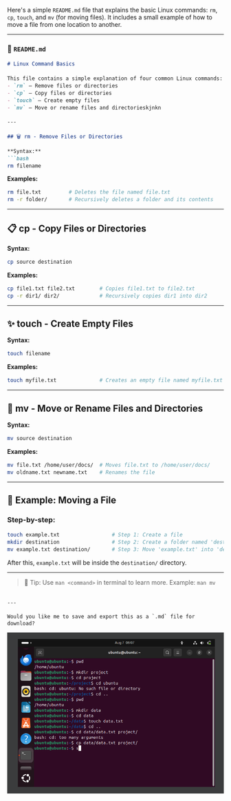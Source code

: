 Here's a simple `README.md` file that explains the basic Linux commands: `rm`, `cp`, `touch`, and `mv` (for moving files). It includes a small example of how to move a file from one location to another.

---

### 📄 `README.md`

````markdown
# Linux Command Basics

This file contains a simple explanation of four common Linux commands:
- `rm` – Remove files or directories
- `cp` – Copy files or directories
- `touch` – Create empty files
- `mv` – Move or rename files and directorieskjnkn

---

## 🗑️ rm - Remove Files or Directories

**Syntax:**
```bash
rm filename
````

**Examples:**

```bash
rm file.txt         # Deletes the file named file.txt
rm -r folder/       # Recursively deletes a folder and its contents
```

---

## 📋 cp - Copy Files or Directories

**Syntax:**

```bash
cp source destination
```

**Examples:**

```bash
cp file1.txt file2.txt        # Copies file1.txt to file2.txt
cp -r dir1/ dir2/             # Recursively copies dir1 into dir2
```

---

## ✨ touch - Create Empty Files

**Syntax:**

```bash
touch filename
```

**Examples:**

```bash
touch myfile.txt              # Creates an empty file named myfile.txt
```

---

## 🚚 mv - Move or Rename Files and Directories

**Syntax:**

```bash
mv source destination
```

**Examples:**

```bash
mv file.txt /home/user/docs/  # Moves file.txt to /home/user/docs/
mv oldname.txt newname.txt    # Renames the file
```

---

## 🧪 Example: Moving a File

### Step-by-step:

```bash
touch example.txt                 # Step 1: Create a file
mkdir destination                 # Step 2: Create a folder named 'destination'
mv example.txt destination/       # Step 3: Move 'example.txt' into 'destination' folder
```

After this, `example.txt` will be inside the `destination/` directory.

---

> 📌 Tip: Use `man <command>` in terminal to learn more. Example: `man mv`

```

---

Would you like me to save and export this as a `.md` file for download?
```



![My Terminal Work Screenshot](./screenshot.png)